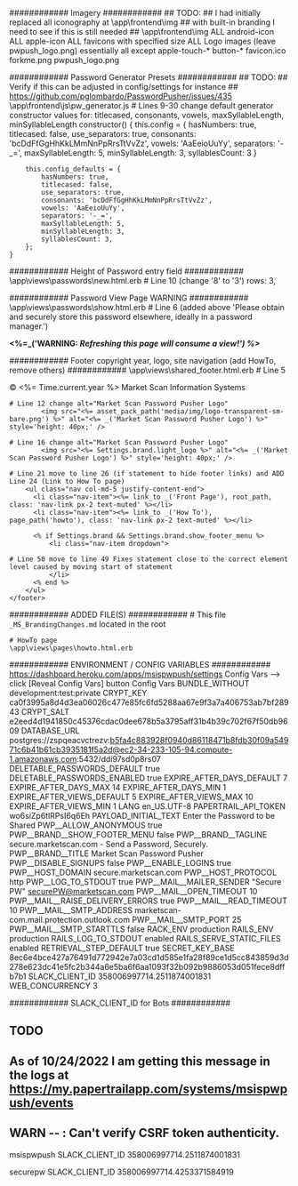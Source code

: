 ############ Imagery ############
	## TODO: 
	## I had initially replaced all iconography at \app\frontend\img
	## with built-in branding I need to see if this is still needed
	##
\app\frontend\img
	ALL android-icon
	ALL apple-icon
	ALL favicons with specified size
	ALL Logo images (leave pwpush_logo.png)
	essentially all except 
		apple-touch-*
		button-*
		favicon.ico
		forkme.png
		pwpush_logo.png




############ Password Generator Presets ############
	## TODO: 
	## 	Verify if this can be adjusted in config/settings for instance 
	## 	https://github.com/pglombardo/PasswordPusher/issues/435
\app\frontend\js\pw_generator.js
	# Lines 9-30 change default generator constructor values for: titlecased, consonants, vowels, maxSyllableLength, minSyllableLength
    constructor() {
        this.config = {
            hasNumbers: true,
            titlecased: false,
            use_separators: true,
            consonants: 'bcDdFfGgHhKkLMmNnPpRrsTtVvZz',
            vowels: 'AaEeioUuYy',
            separators: '-_=',
            maxSyllableLength: 5,
            minSyllableLength: 3,
            syllablesCount: 3
        }

        this.config_defaults = {
            hasNumbers: true,
            titlecased: false,
            use_separators: true,
            consonants: 'bcDdFfGgHhKkLMmNnPpRrsTtVvZz',
            vowels: 'AaEeioUuYy',
            separators: '-_=',
            maxSyllableLength: 5,
            minSyllableLength: 3,
            syllablesCount: 3,
        };
    }




############ Height of Password entry field ############
\app\views\passwords\new.html.erb
	# Line 10 (change '8' to '3')
                                            rows: 3,




############ Password View Page WARNING ############
\app\views\passwords\show.html.erb
	# Line 6 (added above 'Please obtain and securely store this password elsewhere, ideally in a password manager.')
          <p class="" style="color: var(--bs-orange);"><strong><%=_('WARNING: <em>Refreshing this page will consume a view!') %></em></strong></p>




############ Footer copyright year, logo, site navigation (add HowTo, remove others) ############
\app\views\shared\_footer.html.erb
	# Line 5 
	  <p class="col-md-5 mb-0 text-muted">&copy; <%= Time.current.year %> Market Scan Information Systems</p>

	# Line 12 change alt="Market Scan Password Pusher Logo"
            <img src="<%= asset_pack_path('media/img/logo-transparent-sm-bare.png') %>" alt="<%= _('Market Scan Password Pusher Logo') %>" style='height: 40px;' />

	# Line 16 change alt="Market Scan Password Pusher Logo"
            <img src="<%= Settings.brand.light_logo %>" alt="<%= _('Market Scan Password Pusher Logo') %>" style='height: 40px;' />

	# Line 21 move to line 26 (if statement to hide footer links) and ADD Line 24 (Link to How To page)
        <ul class="nav col-md-5 justify-content-end">
          <li class="nav-item"><%= link_to _('Front Page'), root_path, class: 'nav-link px-2 text-muted' %></li>
		  <li class="nav-item"><%= link_to _('How To'), page_path('howto'), class: 'nav-link px-2 text-muted' %></li>
          
		  <% if Settings.brand && Settings.brand.show_footer_menu %>
			  <li class="nav-item dropdown">

	# Line 50 move to line 49 Fixes statement close to the correct element level caused by moving start of statement
			  </li>
		  <% end %>
        </ul>
    </footer>




############ ADDED FILE(S) ############
	# This file `_MS_BrandingChanges.md` located in the root
	
	# HowTo page
	\app\views\pages\howto.html.erb




############ ENVIRONMENT / CONFIG VARIABLES ############
https://dashboard.heroku.com/apps/msispwpush/settings
	Config Vars --> click [Reveal Config Vars] button
Config Vars
BUNDLE_WITHOUT	development:test:private
CRYPT_KEY	ca0f3995a8d4d3ea06026c477e85fc6fd5288aa67e9f3a7a406753ab7bf28943
CRYPT_SALT	e2eed4d1941850c45376cdac0dee678b5a3795aff31b4b39c702f67f50db9609
DATABASE_URL	postgres://zspqeacvctrezv:b5fa4c883928f0940d86118471b8fdb30f09a54971c6b41b61cb3935181f5a2d@ec2-34-233-105-94.compute-1.amazonaws.com:5432/ddi97sd0p8rs07
DELETABLE_PASSWORDS_DEFAULT	true
DELETABLE_PASSWORDS_ENABLED	true
EXPIRE_AFTER_DAYS_DEFAULT	7
EXPIRE_AFTER_DAYS_MAX	14
EXPIRE_AFTER_DAYS_MIN	1
EXPIRE_AFTER_VIEWS_DEFAULT	5
EXPIRE_AFTER_VIEWS_MAX	10
EXPIRE_AFTER_VIEWS_MIN	1
LANG	en_US.UTF-8
PAPERTRAIL_API_TOKEN	wo6siZp6tlRPsI6q6Eh
PAYLOAD_INITIAL_TEXT	Enter the Password to be Shared
PWP__ALLOW_ANONYMOUS	true
PWP__BRAND__SHOW_FOOTER_MENU	false
PWP__BRAND__TAGLINE	secure.marketscan.com - Send a Password, Securely.
PWP__BRAND__TITLE	Market Scan Password Pusher
PWP__DISABLE_SIGNUPS	false
PWP__ENABLE_LOGINS	true
PWP__HOST_DOMAIN	secure.marketscan.com
PWP__HOST_PROTOCOL	http
PWP__LOG_TO_STDOUT	true
PWP__MAIL__MAILER_SENDER	"Secure PW" <securePW@marketscan.com>
PWP__MAIL__OPEN_TIMEOUT	10
PWP__MAIL__RAISE_DELIVERY_ERRORS	true
PWP__MAIL__READ_TIMEOUT	10
PWP__MAIL__SMTP_ADDRESS	marketscan-com.mail.protection.outlook.com
PWP__MAIL__SMTP_PORT	25
PWP__MAIL__SMTP_STARTTLS	false
RACK_ENV	production
RAILS_ENV	production
RAILS_LOG_TO_STDOUT	enabled
RAILS_SERVE_STATIC_FILES	enabled
RETRIEVAL_STEP_DEFAULT	true
SECRET_KEY_BASE	8ec6e4bce427a76491d772942e7a03cd1d585e1fa28f89ce1d5cc843859d3d278e623dc41e5fc2b344a6e5ba6f6aa1093f32b092b9886053d051fece8dffb7b1
SLACK_CLIENT_ID	358006997714.2511874001831
WEB_CONCURRENCY	3




############ SLACK_CLIENT_ID for Bots ############
## TODO
##   As of 10/24/2022 I am getting this message in the logs at https://my.papertrailapp.com/systems/msispwpush/events
##   WARN -- : Can't verify CSRF token authenticity.

msispwpush
	SLACK_CLIENT_ID	358006997714.2511874001831

securepw
	SLACK_CLIENT_ID	358006997714.4253371584919
